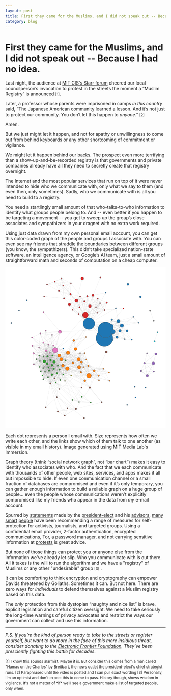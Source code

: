 ```yaml
---
layout: post
title: First they came for the Muslims, and I did not speak out -- Because I had no idea.
category: blog
---
```


First they came for the Muslims, and I did not speak out -- Because I had no idea.
======================================================================

Last night, the audience at [MIT CIS's Starr forum](http://cis.mit.edu/events/starr-forum-trump%E2%80%99s-victory-what-does-it-mean-you) cheered our local councilperson’s invocation to protest in the streets the moment a “Muslim Registry” is announced <small>[1]</small>.

Later, a professor whose parents were imprisoned in camps *in this country* said, “The Japanese American community learned a lesson.  And it’s not just to protect our community.  You don’t let this happen to *anyone*.” <small>[2]</small>

Amen.

But we just might let it happen, and not for apathy or unwillingness to come out from behind keyboards or any other shortcoming of commitment or vigilance.

We might let it happen behind our backs.  The prospect even more terrifying than a show-up-and-be-recorded registry is that governments and private companies already have all they need to secretly create that registry overnight.

The Internet and the most popular services that run on top of it were never intended to hide who we communicate with, only what we say to them (and even then, only sometimes).  Sadly, who we communicate with is all you need to build to a registry.

You need a startlingly small amount of that who-talks-to-who information to identify what groups people belong to.  And -- even better if you happen to be targeting a movement -- you get to sweep up the group’s close associates and sympathizers in your dragnet with no extra work required.

Using just data drawn from my own personal email account, you can get this color-coded graph of the people and groups I associate with.  You can even see my friends that straddle the boundaries between different groups (you know, the sympathizers).  This didn’t take specialized nation-state software, an intelligence agency, or Google’s AI team, just a small amount of straightforward math and seconds of computation on a cheap computer.

![John's Social Graph](/images/john_immersion.png)

<div class="caption">Each dot represents a person I email with.  Size represents how often we write each other, and the links show which of them talk to one another (as visible in my email history).  Image generated using MIT Media Lab's Immersion.</div>

Graph theory (think “social network graph”, not “bar chart”) makes it easy to identify who associates with who.  And the fact that we each communicate with thousands of other people, web sites, services, and apps makes it all but impossible to hide.  If even one communication channel or a small fraction of databases are compromised and even if it’s only temporary, you can gather enough information to build a reliable graph on a huge group of people... even the people whose communications weren’t explicitly compromised like my friends who appear in the data from *my* e-mail account.

Spurred by 
[statements](http://www.washingtontimes.com/news/2015/dec/2/donald-trump-nsa-phone-snooping-program-i-err-side/) made by the 
[president-elect](http://www.wsj.com/articles/arab-muslim-registry-used-once-before-1448582339) and his 
[advisors](http://www.reuters.com/article/us-usa-trump-immigration-idUSKBN13B05C), 
[many](https://www.eff.org/deeplinks/2016/11/digital-security-tips-for-protesters)
[smart](https://boingboing.net/2016/11/18/tech-companies-you-have-63-da.html)
[people](https://www.theguardian.com/technology/2016/nov/10/nsa-trump-protect-yourself)
have been recommending a range of measures for self-protection for activists, journalists, and targeted groups.  Using a confidential email provider, 2-factor authentication, encrypted communications, Tor, a password manager, and not carrying sensitive information at [protests](https://ssd.eff.org/en/module/attending-protests-united-states) is great advice.

But none of those things can protect you or anyone else from the information we've already let slip.  Who you communicate with is out there.  All it takes is the will to run the algorithm and we have a "registry" of Muslims or any other "undesirable" group <small>[3]</small> .

It can be comforting to think encryption and cryptography can empower Davids threatened by Goliaths.  Sometimes it can.  But not here.  There are zero ways for *individuals* to defend themselves against a Muslim registry based on this data.

The *only* protection from this dystopian “naughty and nice list” is brave, explicit legislation and careful citizen oversight.  We need to take seriously the long-time warnings of privacy advocates and restrict the ways our government can collect and use this information.

-------------------------------------------------
*P.S. If you’re the kind of person ready to take to the streets or register yourself, but want to do more in the face of this more insidious threat, consider donating to the [Electronic Frontier Foundation](https://www.eff.org/).  They’ve been presciently fighting this battle for decades.*

<small>
[1] I know this sounds alarmist.  Maybe it is.  But consider this comes from a man called "Hamas on the Charles" by Breitbart, the news outlet the president-elect's chief strategist runs.
</small>

<small>
[2] Paraphrased until the video is posted and I can pull exact wording
</small>

<small>
[3] Personally, I'm an optimist and don't expect this to come to pass.  History though, shows wisdom in vigilance.  It's not a matter of *if* we'll see a government make a list of targeted people, only when.
</small>